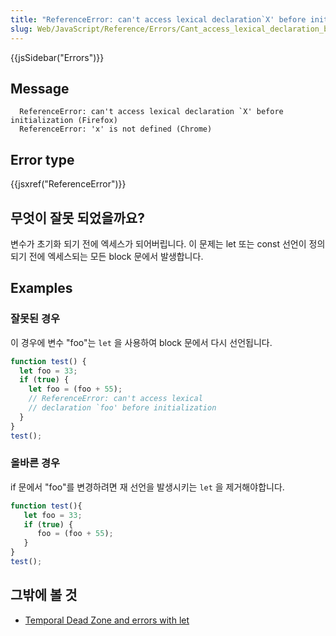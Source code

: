 ```yaml
---
title: "ReferenceError: can't access lexical declaration`X' before initialization"
slug: Web/JavaScript/Reference/Errors/Cant_access_lexical_declaration_before_init
---
```


{{jsSidebar("Errors")}}

## Message

```
  ReferenceError: can't access lexical declaration `X' before initialization (Firefox)
  ReferenceError: 'x' is not defined (Chrome)
```

## Error type

{{jsxref("ReferenceError")}}

## 무엇이 잘못 되었을까요?

변수가 초기화 되기 전에 엑세스가 되어버립니다. 이 문제는 let 또는 const 선언이 정의 되기 전에 엑세스되는 모든 block 문에서 발생합니다.

## Examples

### 잘못된 경우

이 경우에 변수 "foo"는 `let` 을 사용하여 block 문에서 다시 선언됩니다.

```js example-bad
function test() {
  let foo = 33;
  if (true) {
    let foo = (foo + 55);
    // ReferenceError: can't access lexical
    // declaration `foo' before initialization
  }
}
test();
```

### 올바른 경우

if 문에서 "foo"를 변경하려면 재 선언을 발생시키는 `let` 을 제거해야합니다.

```js example-good
function test(){
   let foo = 33;
   if (true) {
      foo = (foo + 55);
   }
}
test();
```

## 그밖에 볼 것

- [Temporal Dead Zone and errors with let](/ko/docs/Web/JavaScript/Reference/Statements/let#Temporal_Dead_Zone_and_errors_with_let)
